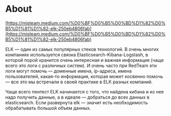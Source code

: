 # About

[https://misteam.medium.com/%D0%BF%D0%B5%D0%BD%D1%82%D0%B5%D1%81%D1%82-elk-250eb4806fab](https://misteam.medium.com/%D0%BF%D0%B5%D0%BD%D1%82%D0%B5%D1%81%D1%82-elk-250eb4806fab)

ELK — один из самых популярных стеков технологий. В очень многих компаниях используется связка Elasticsearch-Kibana-Logstash, в которой порой хранится очень интересная и важная информация (чаще всего это логи с различных систем). И очень часто при RedTeam эти логи могут помочь — доменные имена, ip-адреса, имена пользователей, какая-то информация, которая может косвенно помочь — все это мы встречали в своей практике в ELK разных компаний.

Чаще всего пентест ELK начинается с того, что найдена кибана и из нее надо получить данные, а в идеале — добраться до всех данных в elasticsearch. Если развернута elk — значит есть необходимость обрабатывать большой объем данных.
